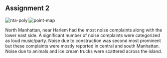 ## Assignment 2
![nta-poly](https://user-images.githubusercontent.com/105950235/196010341-1aab1624-d009-4292-802c-c105f7cce941.png)
![point-map](https://user-images.githubusercontent.com/105950235/196010344-3db9c970-a0ec-4c38-aed2-01e59fc161f9.png)

North Manhattan, near Harlem had the most noise complaints along with the lower east side. A significant number of noise complaints were categorized as loud music/party.
Noise due to construction was second most prominent but these complaints were mostly reported in central and south Manhattan. Noise due to animals and ice cream trucks were
scattered across the island.
